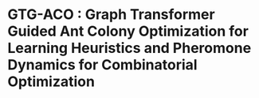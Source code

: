# GTG-ACO : Graph Transformer Guided Ant Colony Optimization for Learning Heuristics and Pheromone Dynamics for Combinatorial Optimization
